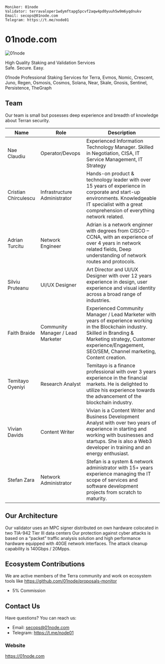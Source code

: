 ```
Moniker: 01node
Validator: terravaloper1wdymftapg5pcvf2aqw4pd0yuuh5w9m6yqdnukv
Email: secops@01node.com
Telegram: https://t.me/node01
```

# 01node.com
![01node](https://avatars3.githubusercontent.com/u/49231378?s=200&v=4)

High Quality Staking and Validation Services  
Safe. Secure. Easy.  

01node Professional Staking Services for Terra, Evmos, Nomic, Crescent, Juno, Regen, Osmosis, Cosmos, Solana, Near, Skale, Gnosis, Sentinel, Persistence, TheGraph
## Team

Our team is small but posesses deep experience and breadth of knowledge about Terran security.

| Name            | Role                | Description                  |
| --------------- | ------------------- | ---------------------------- |
| Nae Claudiu     | Operator/Devops     | Experienced Information Technology Manager. Skilled in Negotiation, CISA, IT Service Management, IT Strategy                              |
| Cristian Chirculescu   | Infrastructure Administrator| Hands-on product & technology leader with over 15 years of experience in corporate and start-up environments. Knowledgeable IT specialist with a great comprehension of everything network related.|
|Adrian Turcitu| Network Engineer | Adrian is a network enginner with degrees from CISCO – CCNA, with an experience of over 4 years in network related fields, Deep understanding of network routes and protocols.|
|Silviu Pruteanu| UI/UX Designer| Art Director and UI/UX Designer with over 12 years experience in design, user experience and visual identity across a broad range of industries.  |
|Faith Braide| Community Manager / Lead Marketer| Experienced Community Manager / Lead Marketer with years of experience working in the Blockchain industry. Skilled in Branding & Marketing strategy, Customer experience/Engagement, SEO/SEM, Channel marketing, Content creation.|
|Temitayo Oyeniyi| Research Analyst | Temitayo is a finance professional with over 3 years experience in the financial markets. He is delighted to utilize his experience towards the advancement of the blockchain industry.|
|Vivian Davids| Content Writer | Vivian is a Content Writer and Business Development Analyst with over two years of experience in starting and working with businesses and startups. She is also a Web3 developer in training and an energy enthusiast.|
|Stefan Zara | Network Administrator | Stefan is a system & network administrator with 15+ years experience managing the IT scope of services and software development projects from scratch to maturity.|


## Our Architecture

Our validator uses an MPC signer distributed on own hardware colocated in two TIA-942 Tier III data centers
Our protection against cyber attacks is based on a “packet” traffic analysis solution and high performance hardware equipped with 40GE network interfaces. The attack cleanup capability is 140Gbps / 20Mpps.

## Ecosystem Contributions

We are active members of the Terra community and work on ecosystem tools like https://github.com/01node/proposals-monitor

- 5% Commission


## Contact Us

Have questions? You can reach us:

- Email: secops@01node.com
- Telegram: https://t.me/node01


### Website

https://01node.com
